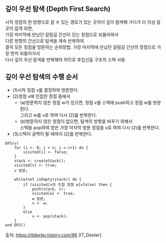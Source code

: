 
## 깊이 우선 탐색 (Depth First Search)
시작 정점의 한 방향으로 갈 수 있는 경로가 있는 곳까지 깊이 탐색해 가다가 더 이상 갈 곳이 없게 되면,  
가장 마지막에 만났던 갈림길 간선이 있는 정점으로 되돌아와서  
다른 방향의 간선으로 탐색을 계속 반복하여  
결국 모든 정점을 방문하는 순회방법.
가장 마지막에 만났던 갈림길 간선의 정점으로 가장 먼저 되돌아가서  
다시 깊이 우선 탐색을 반복해야 하므로 후입선출 구조의 스택 사용.  
  
  
## 깊이 우선 탐색의 수행 순서
 - (1)시작 정점 v를 결정하여 방문한다.  
 - (2)정점 v에 인접한 정점 중에서  
   - (a)방문하지 않은 정점 w가 있으면, 정점 v를 스택에 push하고 정점 w를 방문한다.  
    그리고 w를 v로 하여 다시 (2)를 반복한다.
   - (b)방문하지 않은 정점이 없으면, 탐색의 방향을 바꾸기 위해서  
    스택을 pop하여 받은 가장 마지막 방문 정점을 v로 하여 다시 (2)를 반복한다.
 - (3)스택이 공백이 될 때까지 (2)를 반복한다.
~~~
DFS(v)
	for (i <- 0; i < n; i <-i+1) do {
		visited[i] <- false;
	}
	stack <- createStack();
	visited[v] <- true;
	v 방문;
	
	while(not isEmpty(stack)) do {
		if (visited[v의 인접 정점 w]=false) then {
            push(stack, v);
            visited[w] <- true;
            w 방문;
            v <- w;
        }
        else 
            v <- pop(stack);
	}
end DFS()
~~~
출처: https://itdexter.tistory.com/86 [IT_Dexter]

